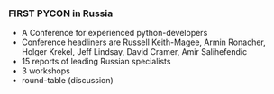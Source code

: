### FIRST PYCON in Russia

* A Conference for experienced python-developers
* Conference headliners are Russell Keith-Magee, Armin Ronacher, Holger Krekel, Jeff Lindsay, David Cramer, Amir Salihefendic
* 15 reports of leading Russian specialists
* 3 workshops
* round-table (discussion) 
